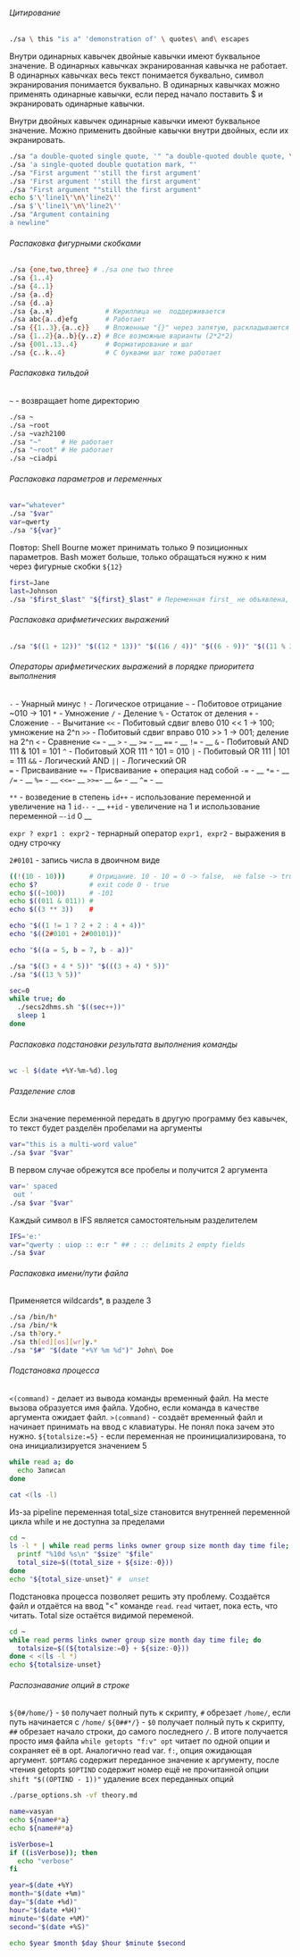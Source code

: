 ###### Цитирование
```bash
./sa \ this "is a" 'demonstration of' \ quotes\ and\ escapes
```
Внутри одинарных кавычек двойные кавычки имеют буквальное значение. В одинарных кавычках экранированная кавычка не
работает. В одинарных кавычках весь текст понимается буквально, символ экранирования понимается буквально.
В одинарных кавычках можно применять одинарные кавычки, если перед начало поставить $ и экранировать одинарные кавычки.

Внутри двойных кавычек одинарные кавычки имеют буквальное значение. Можно применить двойные кавычки внутри двойных, если
их экранировать.

```bash
./sa "a double-quoted single quote, '" "a double-quoted double quote, \""
./sa 'a single-quoted double quotation mark, "'
./sa "First argument "'still the first argument'
./sa 'First argument ''still the first argument'
./sa "First argument ""still the first argument"
echo $'\'line1\'\n\'line2\''
./sa $'\'line1\'\n\'line2\''
./sa "Argument containing
a newline"
```

###### Распаковка фигурными скобками
```bash
./sa {one,two,three} # ./sa one two three
./sa {1..4}
./sa {4..1}
./sa {a..d}
./sa {d..a}
./sa {а..я}             # Кириллица не  поддерживается
./sa abc{a..d}efg       # Работает
./sa {{1..3},{a..c}}    # Вложенные "{}" через запятую, раскладываются как одни фигурные. Kotlin fold
./sa {1..2}{a..b}{y..z} # Все возможные варианты (2*2*2)
./sa {001..13..4}       # Форматирование и шаг
./sa {c..k..4}          # С буквами шаг тоже работает
```

###### Распаковка тильдой
`~` - возвращает home директорию

```bash
./sa ~
./sa ~root
./sa ~vazh2100
./sa "~"     # Не работает
./sa "~root" # Не работает
./sa ~ciadpi
```

###### Распаковка параметров и переменных
```bash
var="whatever"
./sa "$var"
var=qwerty
./sa "${var}"
```
Повтор:
Shell Bourne может принимать только 9 позиционных параметров.
Bash может больше, только обращаться нужно к ним через фигурные скобки `${12}`

```bash
first=Jane
last=Johnson
./sa "$first_$last" "${first}_$last" # Переменная first_ не объявлена, поэтому пусто
```

###### Распаковка арифметических выражений
```bash
./sa "$((1 + 12))" "$((12 * 13))" "$((16 / 4))" "$((6 - 9))" "$((11 % 2))" "$(((1 + 1 + 1) * 2))"
```

###### Операторы арифметических выражений в порядке приоритета выполнения
`-`  - Унарный минус
`!`  - Логическое отрицание
`~`  - Побитовое отрицание ~010 -> 101
`*`  - Умножение
`/`  - Деление
`%`  - Остаток от деления
`+`  - Сложение
`-`  - Вычитание
`<<` - Побитовый сдвиг влево 010 << 1 -> 100; умножение на 2^n
`>>` - Побитовый сдвиг вправо 010 >> 1 -> 001; деление на 2^n
`<`  - Сравнение
`<=` - __
`>`  - __
`>=` - __
`==` - __
`!=` - __
`&`  - Побитовый AND 111 & 101 = 101
`^`  - Побитовый XOR 111 ^ 101 = 010
`|`  - Побитовый OR 111 | 101 = 111
`&&` - Логический AND
`||` - Логический OR  
`=`  - Присваивание
`+=` - Присваивание + операция над собой
`-=` - __
`*=` - __
`/=` - __
`%=` - __
`<<=`- __
`>>=`- __
`&=` - __
`^=` - __

`**`   - возведение в степень
`id++` - использование переменной и увеличение на 1
`id--` - __
`++id` - увеличение на 1 и использование переменной
`–-id` 0 __

`expr ? expr1 : expr2` - тернарный оператор
`expr1, expr2`         - выражения в одну строчку

`2#0101` - запись числа в двоичном виде

```bash
((!(10 - 10)))      # Отрицание. 10 - 10 = 0 -> false,  не false -> true
echo $?             # exit code 0 - true
echo $((~100))      # -101
echo $((011 & 011)) #
echo $((3 ** 3))    #

echo "$((1 != 1 ? 2 + 2 : 4 + 4))"
echo "$((2#0101 + 2#00101))"

echo "$((a = 5, b = 7, b - a))"
```

```bash
./sa "$((3 + 4 * 5))" "$(((3 + 4) * 5))"
./sa "$((13 % 5))"
```

```bash
sec=0
while true; do
  ./secs2dhms.sh "$((sec++))"
  sleep 1
done
```

###### Распаковка подстановки результата выполнения команды

```bash
wc -l $(date +%Y-%m-%d).log
```

###### Разделение слов
Если значение переменной передать в другую программу без кавычек, то текст будет разделён пробелами на аргументы
```bash
var="this is a multi-word value"
./sa $var "$var"
```

В первом случае обрежутся все пробелы и получится 2 аргумента
```bash
var=' spaced
 out '
./sa $var "$var"

```

Каждый символ в IFS является самостоятельным разделителем
```bash
IFS='e:'
var="qwerty : uiop :: e:r " ## : :: delimits 2 empty fields
./sa $var
```

###### Распаковка имени/пути файла
Применяется wildcards*, в разделе 3
```bash
./sa /bin/h*
./sa /bin/*k
./sa th?ory.*
./sa th[ed][os][wr]y.*
./sa "$#" "$(date "+%Y %m %d")" John\ Doe
```

###### Подстановка процесса
`<(command)` - делает из вывода команды временный файл. На месте вызова образуется имя файла. Удобно, если команда в
качестве аргумента ожидает файл.
`>(command)` - создаёт временный файл и начинает принимать на ввод с клавиатуры. Не понял пока зачем это нужно.
`${totalsize:=5}` - если переменная не проинициализирована, то она инициализируется значением 5

```bash
while read a; do
  echo Записал
done
```

```bash
cat <(ls -l)
```

Из-за pipeline переменная total_size становится внутренней переменной цикла while и не доступна за пределами
```bash
cd ~
ls -l * | while read perms links owner group size month day time file; do
  printf "%10d %s\n" "$size" "$file"
  total_size=$((total_size + ${size:-0}))
done
echo "${total_size-unset}" #  unset
```

Подстановка процесса позволяет решить эту проблему. Создаётся файл и отдаётся на ввод "<" команде `read`. `read` читает,
пока есть, что читать. Total size остаётся видимой переменой.
```bash
cd ~
while read perms links owner group size month day time file; do
  totalsize=$((${totalsize:=0} + ${size:-0}))
done < <(ls -l *)
echo ${totalsize-unset}
```

###### Распознавание опций в строке
`${0#/home/}` - `$0` получает полный путь к скрипту, `#` обрезает `/home/`, если путь начинается с `/home/`
`${0##*/}` - `$0` получает полный путь к скрипту, `##` обрезает начало строки, до самого последнего `/`. В итоге
получается просто имя файла
`while getopts "f:v" opt` читает по одной опции и сохраняет её в opt. Аналогично read var. `f:`, опция ожидающая
аргумент.
`$OPTARG` содержит переданное значение к аргументу, после чтения getopts
`$OPTIND` содержит номер ещё не прочитанной опции
`shift "$((OPTIND - 1))"` удаление всех переданных опций

```bash
./parse_options.sh -vf theory.md
```

```bash
name=vasyan
echo ${name#*a}
echo ${name##*a}
```

```bash
isVerbose=1
if ((isVerbose)); then
  echo "verbose"
fi
```

```bash
year=$(date +%Y)
month="$(date +%m)"
day="$(date +%d)"
hour="$(date +%H)"
minute="$(date +%M)"
second="$(date +%S)"

echo $year $month $day $hour $minute $second
```